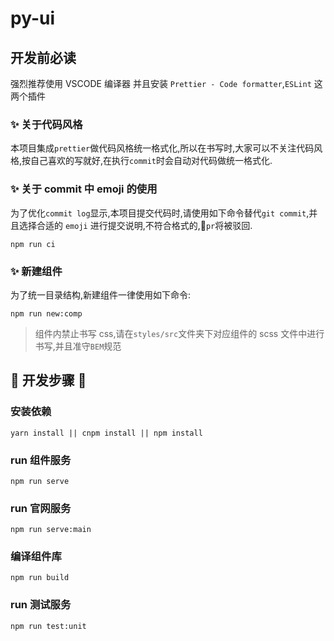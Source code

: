 # py-ui

## 开发前必读

强烈推荐使用 VSCODE 编译器 并且安装 `Prettier - Code formatter`,`ESLint` 这两个插件

### ✨ 关于代码风格

本项目集成`prettier`做代码风格统一格式化,所以在书写时,大家可以不关注代码风格,按自己喜欢的写就好,在执行`commit`时会自动对代码做统一格式化.

### ✨ 关于 commit 中 emoji 的使用

为了优化`commit log`显示,本项目提交代码时,请使用如下命令替代`git commit`,并且选择合适的 `emoji` 进行提交说明,不符合格式的,`pr`将被驳回.

```shell
npm run ci
```

### ✨ 新建组件

为了统一目录结构,新建组件一律使用如下命令:

```shell
npm run new:comp
```

> 组件内禁止书写 css,请在`styles/src`文件夹下对应组件的 scss 文件中进行书写,并且准守`BEM`规范

## 🚧 开发步骤 🚧

### 安装依赖

```shell
yarn install || cnpm install || npm install
```

### run 组件服务

```shell
npm run serve
```

### run 官网服务

```shell
npm run serve:main
```

### 编译组件库

```shell
npm run build
```

### run 测试服务

```shell
npm run test:unit
```
